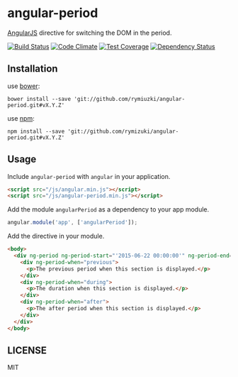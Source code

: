 # angular-period

[AngularJS](https://angularjs.org/) directive for switching the DOM in the period.

[![Build Status](https://travis-ci.org/rymizuki/angular-period.svg?branch=master)](https://travis-ci.org/rymizuki/angular-period)
[![Code Climate](https://codeclimate.com/github/rymizuki/angular-period/badges/gpa.svg)](https://codeclimate.com/github/rymizuki/angular-period)
[![Test Coverage](https://codeclimate.com/github/rymizuki/angular-period/badges/coverage.svg)](https://codeclimate.com/github/rymizuki/angular-period/coverage)
[![Dependency Status](https://gemnasium.com/rymizuki/angular-period.svg)](https://gemnasium.com/rymizuki/angular-period) 

## Installation

use [bower](http://bower.io/):
```
bower install --save 'git://github.com/rymiuzki/angular-period.git#vX.Y.Z'
```

use [npm](https://www.npmjs.com/):
```
npm install --save 'git://github.com/rymizuki/angular-period.git#vX.Y.Z'
```

## Usage

Include `angular-period` with `angular` in your application.

```html
<script src="/js/angular.min.js"></script>
<script src="/js/angular-period.min.js"></script>
```

Add the module `angularPeriod` as a dependency to your app module.

```javascript
angular.module('app', ['angularPeriod']);
```

Add the directive in your module.

```html
<body>
  <div ng-period ng-period-start="'2015-06-22 00:00:00'" ng-period-end="'2015-06-29 23:59:59'">
    <div ng-period-when="previous">
      <p>The previous period when this section is displayed.</p>
    </div>
    <div ng-period-when="during">
      <p>The duration when this section is displayed.</p>
    </div>
    <div ng-period-when="after">
      <p>The after period when this section is displayed.</p>
    </div>
  </div>
</body>
```

## LICENSE

MIT

